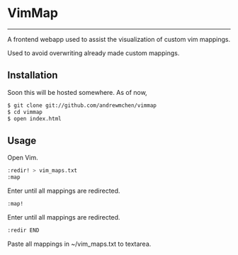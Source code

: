 # VimMap

---

A frontend webapp used to assist the visualization of custom vim mappings.

Used to avoid overwriting already made custom mappings.

## Installation

Soon this will be hosted somewhere. As of now, 

```bash
$ git clone git://github.com/andrewmchen/vimmap
$ cd vimmap
$ open index.html
```

## Usage
Open Vim.
```bash
:redir! > vim_maps.txt 
:map 
```
Enter until all mappings are redirected.
```bash
:map!
```
Enter until all mappings are redirected.
```bash
:redir END
```
Paste all mappings in ~/vim_maps.txt to textarea.
